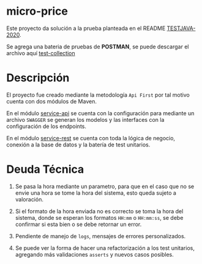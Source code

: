 # micro-price
Este proyecto da solución a la prueba planteada en el README [TESTJAVA-2020](documentacion/TestJava2020.md).

Se agrega una bateria de pruebas de **POSTMAN**, se puede descargar el archivo aquí [test-collection](documentacion/Test-Java-2020.postman_collection.json)

# Descripción
El proyecto fue creado mediante la metodología `Api First` por tal motivo cuenta con dos módulos de Maven.

En el módulo [service-api](micro-price-service-api/) se cuenta con la configuración para mediante un archivo `SWAGGER` se generan los modelos y las interfaces con la configuración de los endpoints.

En el módulo [service-rest](micro-price-service-rest/) se cuenta con toda la lógica de negocio, conexión a la base de datos y la batería de test unitarios. 

# Deuda Técnica

1. Se pasa la hora mediante un parametro, para que en el caso que no se envie una hora se tome la hora del sistema, esto queda sujeto a valoración.

2. Si el formato de la hora enviada no es correcto se toma la hora del sistema, donde se esperan los formatos `HH:mm` o `HH:mm:ss`, se debe confirmar si esta bien o se debe retornar un error.

3. Pendiente de manejo de `logs`, mensajes de errores personalizados.

4. Se puede ver la forma de hacer una refactorización a los test unitarios, agregando más validaciones `asserts` y nuevos casos posibles.


